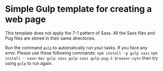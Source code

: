 # Simple Gulp template for creating a web page

This template does not apply the 7-1 pattern of Sass.
All the Sass files and Pug files are stored in their same directories.

Run the command `gulp` to automatically run your tasks.
If you face any error. Please use these following commands:
`npm install -g gulp sass`
`npm install --save-dev gulp sass gulp-sass gulp-pug-3 browser-sync`
then try using `gulp` to run again.
